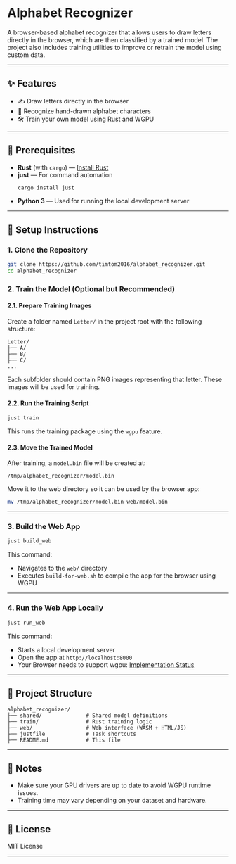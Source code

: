 # Alphabet Recognizer

A browser-based alphabet recognizer that allows users to draw letters directly in the browser, which are then classified by a trained model. The project also includes training utilities to improve or retrain the model using custom data.

---

## ✨ Features

- ✍️ Draw letters directly in the browser
- 🧠 Recognize hand-drawn alphabet characters
- 🛠️ Train your own model using Rust and WGPU

---

## 🧰 Prerequisites

- **Rust** (with `cargo`) — [Install Rust](https://www.rust-lang.org/tools/install)
- **just** — For command automation
  ```bash
  cargo install just
  ```
- **Python 3** — Used for running the local development server

---

## 🔧 Setup Instructions

### 1. Clone the Repository

```bash
git clone https://github.com/timtom2016/alphabet_recognizer.git
cd alphabet_recognizer
```

### 2. Train the Model (Optional but Recommended)

#### 2.1. Prepare Training Images

Create a folder named `Letter/` in the project root with the following structure:

```
Letter/
├── A/
├── B/
├── C/
...
```

Each subfolder should contain PNG images representing that letter. These images will be used for training.

#### 2.2. Run the Training Script

```bash
just train
```

This runs the training package using the `wgpu` feature.

#### 2.3. Move the Trained Model

After training, a `model.bin` file will be created at:

```
/tmp/alphabet_recognizer/model.bin
```

Move it to the web directory so it can be used by the browser app:

```bash
mv /tmp/alphabet_recognizer/model.bin web/model.bin
```

---

### 3. Build the Web App

```bash
just build_web
```

This command:
- Navigates to the `web/` directory
- Executes `build-for-web.sh` to compile the app for the browser using WGPU

---

### 4. Run the Web App Locally

```bash
just run_web
```

This command:
- Starts a local development server
- Open the app at `http://localhost:8000`
- Your Browser needs to support wgpu: [Implementation Status](https://github.com/gpuweb/gpuweb/wiki/Implementation-Status)
---

## 📁 Project Structure

```
alphabet_recognizer/
├── shared/              # Shared model definitions
├── train/               # Rust training logic
├── web/                 # Web interface (WASM + HTML/JS)
├── justfile             # Task shortcuts
├── README.md            # This file
```

---

## 🧪 Notes

- Make sure your GPU drivers are up to date to avoid WGPU runtime issues.
- Training time may vary depending on your dataset and hardware.

---

## 📜 License

MIT License

---
